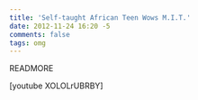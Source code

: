 ```yaml
---
title: 'Self-taught African Teen Wows M.I.T.'
date: 2012-11-24 16:20 -5
comments: false
tags: omg
---
```

READMORE

[youtube XOLOLrUBRBY]
